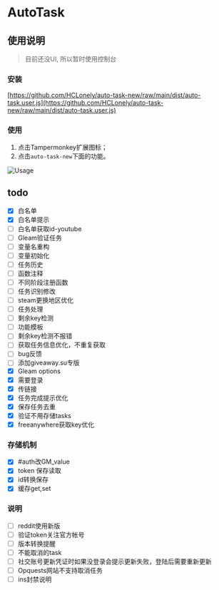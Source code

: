 # AutoTask

## 使用说明

> 目前还没UI, 所以暂时使用控制台

### 安装

[https://github.com/HCLonely/auto-task-new/raw/main/dist/auto-task.user.js](https://github.com/HCLonely/auto-task-new/raw/main/dist/auto-task.user.js)

### 使用

1. 点击Tampermonkey扩展图标；
2. 点击`auto-task-new`下面的功能。

![Usage](https://s2.loli.net/2021/12/05/PYh4tKZb2W1axOT.png)

## todo

- [x] 白名单
- [x] 白名单提示
- [ ] 白名单获取id-youtube
- [ ] Gleam验证任务
- [ ] 变量名重构
- [ ] 变量初始化
- [ ] 任务历史
- [ ] 函数注释
- [ ] 不同阶段注册函数
- [ ] 任务识别修改
- [ ] steam更换地区优化
- [ ] 任务处理
- [ ] 剩余key检测
- [ ] 功能模板
- [ ] 剩余key检测不报错
- [ ] 获取任务信息优化，不重复获取
- [ ] bug反馈
- [ ] 添加giveaway.su专版
- [x] Gleam options
- [x] 需要登录
- [x] 传链接
- [x] 任务完成提示优化
- [x] 保存任务去重
- [x] 验证不用存储tasks
- [x] freeanywhere获取key优化

### 存储机制

- [x] #auth改GM_value
- [x] token 保存读取
- [x] id转换保存
- [x] 缓存get,set

### 说明

- [ ] reddit使用新版
- [ ] 验证token关注官方帐号
- [ ] 版本转换提醒
- [ ] 不能取消的task
- [ ] 社交账号更新凭证时如果没登录会提示更新失败，登陆后需要重新更新
- [ ] Opquests网站不支持取消任务
- [ ] ins封禁说明
